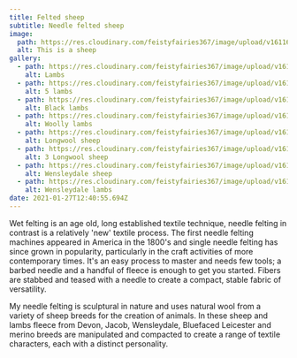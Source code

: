 ```yaml
---
title: Felted sheep
subtitle: Needle felted sheep
image:
  path: https://res.cloudinary.com/feistyfairies367/image/upload/v1611664546/felted%20animals/sheep/IMG_7912.JPG_mbvasq.jpg
  alt: This is a sheep
gallery:
  - path: https://res.cloudinary.com/feistyfairies367/image/upload/v1611664855/felted%20animals/sheep/IMG_7915.JPG_tvrpxv.jpg
    alt: Lambs
  - path: https://res.cloudinary.com/feistyfairies367/image/upload/v1611664527/felted%20animals/sheep/IMG_7911.JPG_mry1cf.jpg
    alt: 5 lambs
  - path: https://res.cloudinary.com/feistyfairies367/image/upload/v1611664511/felted%20animals/sheep/IMG_7908.JPG_edixym.jpg
    alt: Black lambs
  - path: https://res.cloudinary.com/feistyfairies367/image/upload/v1611664504/felted%20animals/sheep/IMG_7909.JPG_uworfs.jpg
    alt: Woolly lambs
  - path: https://res.cloudinary.com/feistyfairies367/image/upload/v1611664637/felted%20animals/sheep/IMG_8338.JPG_wveezv.jpg
    alt: Longwool sheep
  - path: https://res.cloudinary.com/feistyfairies367/image/upload/v1611664636/felted%20animals/sheep/IMG_8336.JPG_uwzgdg.jpg
    alt: 3 Longwool sheep
  - path: https://res.cloudinary.com/feistyfairies367/image/upload/v1611664414/felted%20animals/sheep/IMG_7897.JPG_gu2bdh.jpg
    alt: Wensleydale sheep
  - path: https://res.cloudinary.com/feistyfairies367/image/upload/v1611664415/felted%20animals/sheep/IMG_7899.JPG_o2cbps.jpg
    alt: Wensleydale lambs
date: 2021-01-27T12:40:55.694Z
---
```

Wet felting is an age old, long established textile technique, needle felting in contrast is a relatively 'new' textile process. The first needle felting machines appeared in America in the 1800's and single needle felting has since grown in popularity, particularly in the craft activities of more contemporary times. It's an easy process to master and needs few tools; a barbed needle and a handful of fleece is enough to get you started. Fibers are stabbed and teased with a needle to create a compact, stable fabric of versatility.

My needle felting is sculptural in nature and uses natural wool from a variety of sheep breeds for the creation of animals. In these sheep and lambs fleece from Devon, Jacob, Wensleydale, Bluefaced Leicester and merino breeds are manipulated and compacted to create a range of textile characters, each with a distinct personality.